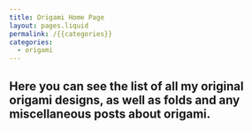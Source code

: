 ```yaml
---
title: Origami Home Page
layout: pages.liquid
permalink: /{{categories}}
categories: 
  - origami
---
```

## Here you can see the list of all my original origami designs, as well as folds and any miscellaneous posts about origami. 
